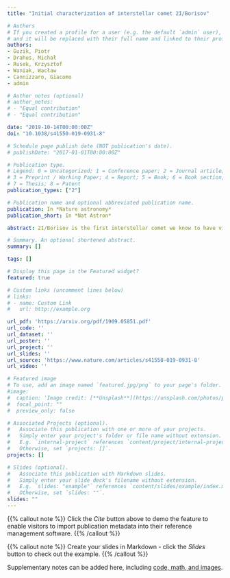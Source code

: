 ```yaml
---
title: "Initial characterization of interstellar comet 2I/Borisov"

# Authors
# If you created a profile for a user (e.g. the default `admin` user), write the username (folder name) here 
# and it will be replaced with their full name and linked to their profile.
authors:
- Guzik, Piotr
- Drahus, Michał
- Rusek, Krzysztof
- Waniak, Wacław
- Cannizzaro, Giacomo
- admin

# Author notes (optional)
# author_notes:
# - "Equal contribution"
# - "Equal contribution"

date: "2019-10-14T00:00:00Z"
doi: "10.1038/s41550-019-0931-8"

# Schedule page publish date (NOT publication's date).
# publishDate: "2017-01-01T00:00:00Z"

# Publication type.
# Legend: 0 = Uncategorized; 1 = Conference paper; 2 = Journal article;
# 3 = Preprint / Working Paper; 4 = Report; 5 = Book; 6 = Book section;
# 7 = Thesis; 8 = Patent
publication_types: ["2"]

# Publication name and optional abbreviated publication name.
publication: In *Nature astronomy*
publication_short: In *Nat Astron*

abstract: 2I/Borisov is the first interstellar comet we know to have visited the Solar System, and the second interstellar visitor after ‘Oumuamua. Initial observations with the William Herschel Telescope and Gemini North Telescope reveal cometary features indistinguishable from Solar System comets, apart from its hyperbolic orbit.

# Summary. An optional shortened abstract.
summary: []

tags: []

# Display this page in the Featured widget?
featured: true

# Custom links (uncomment lines below)
# links:
# - name: Custom Link
#   url: http://example.org

url_pdf: 'https://arxiv.org/pdf/1909.05851.pdf'
url_code: ''
url_dataset: ''
url_poster: ''
url_project: ''
url_slides: ''
url_source: 'https://www.nature.com/articles/s41550-019-0931-8'
url_video: ''

# Featured image
# To use, add an image named `featured.jpg/png` to your page's folder. 
#image:
#  caption: 'Image credit: [**Unsplash**](https://unsplash.com/photos/pLCdAaMFLTE)'
#  focal_point: ""
#  preview_only: false

# Associated Projects (optional).
#   Associate this publication with one or more of your projects.
#   Simply enter your project's folder or file name without extension.
#   E.g. `internal-project` references `content/project/internal-project/index.md`.
#   Otherwise, set `projects: []`.
projects: []

# Slides (optional).
#   Associate this publication with Markdown slides.
#   Simply enter your slide deck's filename without extension.
#   E.g. `slides: "example"` references `content/slides/example/index.md`.
#   Otherwise, set `slides: ""`.
slides: ""
---
```


{{% callout note %}}
Click the *Cite* button above to demo the feature to enable visitors to import publication metadata into their reference management software.
{{% /callout %}}

{{% callout note %}}
Create your slides in Markdown - click the *Slides* button to check out the example.
{{% /callout %}}

Supplementary notes can be added here, including [code, math, and images](https://wowchemy.com/docs/writing-markdown-latex/).
